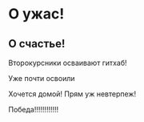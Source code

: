 # О ужас!

## О счастье!

Второкурсники осваивают гитхаб!

Уже почти освоили

Хочется домой! Прям уж невтерпеж! 

Победа!!!!!!!!!!!!